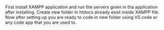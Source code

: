 First install XAMPP application and run the servers given in tha application after installing. 
Create new folder in htdocs already exist inside XAMPP file.
Now after setting up you are ready to code in new folder using VS code or any code app that you are used to.
